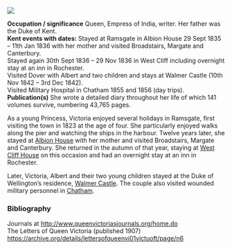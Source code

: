 <a href="https://dev.visual-essays.app"><img src="https://dev-visual-essays.netlify.app/images/ve-button.png">
</a> <param ve-config title="Queen Victoria (1819-1901)" author="Alyson Hunt" layout="vtl" banner="/images/banners/19c.jpg">

<param ve-entity eid="Q29303" aliases="Canterbury">
<param ve-entity eid="Q2543161" aliases="Walmer Castle">
<param ve-entity eid="Q729006" aliases="Chatham">
<param ve-entity eid="Q922739" aliases="Broadstairs">
<param ve-entity eid="Q736439" aliases="Ramsgate">
<param ve-entity eid="Q179224" aliases="Dover">

**Occupation / significance** Queen, Empress of India, writer. Her father was the Duke of Kent.   
**Kent events with dates:** Stayed at Ramsgate in Albion House 29 Sept 1835 – 11th Jan 1836 with her mother and visited Broadstairs, Margate and Canterbury.   
Stayed again 30th Sept 1836 – 29 Nov 1836 in West Cliff including overnight stay at an inn in Rochester.    
Visited Dover with Albert and two children and stays at Walmer Castle (10th Nov 1842 – 3rd Dec 1842).    
Visited Military Hospital in Chatham 1855 and 1856 (day trips).       
**Publication(s)** She wrote a detailed diary throughout her life of which 141 volumes survive, numbering 43,765 pages.   

As a young Princess, Victoria enjoyed several holidays in Ramsgate, first visiting the town in 1823 at the age of four. She particularly enjoyed walks along the pier and watching the ships in the harbour.  Twelve years later, she stayed at [Albion House](/19c/19c-victoria-albion-house) with her mother and visited Broadstairs, Margate and Canterbury. She returned in the autumn of that year, staying at [West Cliff House](/19c/19c-west-cliff-house) on this occasion and had an overnight stay at an inn in Rochester.  
<param ve-image="https://upload.wikimedia.org/wikipedia/commons/e/ea/Queen_Victoria_-_Princess_Victoria_in_1836.png" label="Princess Victoria in 1836" attribution="Lytton StracheyArtist F. Winterhalter, Public domain, via Wikimedia Commons">
<param ve-map center="51.3319, 1.4183" zoom="15">

Later, Victoria, Albert and their two young children stayed at the Duke of Wellington’s residence, [Walmer Castle](/19c/19c-victoria-walmer-castle). The couple also visited wounded military personnel in [Chatham](19c-victoria-fort-pitt).
<param ve-image="hhttps://upload.wikimedia.org/wikipedia/commons/3/3a/Walmer_Castle_aerial_view.jpg" label="Walmer Castle, Aerial View" attribution="Lieven Smits, CC BY-SA 3.0, via Wikimedia Commons">

### Bibliography

Journals at http://www.queenvictoriasjournals.org/home.do    
The Letters of Queen Victoria (published 1907) https://archive.org/details/lettersofqueenvi01victuoft/page/n6    
 
